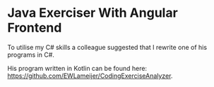 # Java Exerciser With Angular Frontend
To utilise my C# skills a colleague suggested that I rewrite one of his programs in C#.

His program written in Kotlin can be found here: https://github.com/EWLameijer/CodingExerciseAnalyzer.